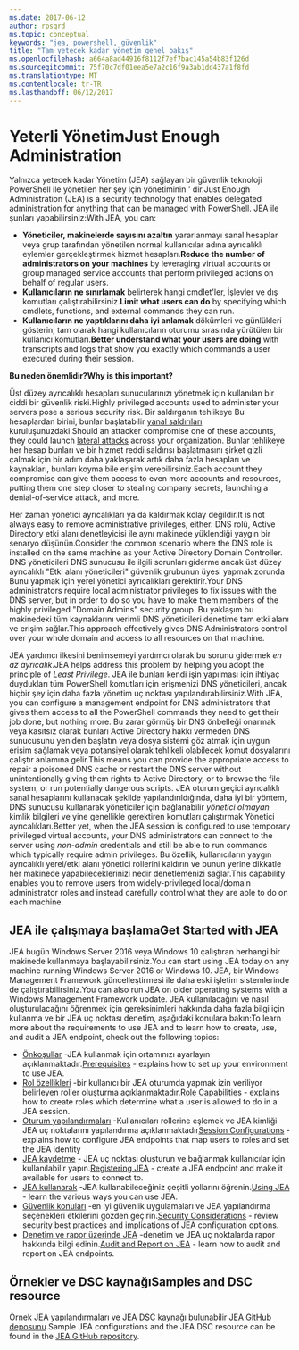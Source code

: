 ```yaml
---
ms.date: 2017-06-12
author: rpsqrd
ms.topic: conceptual
keywords: "jea, powershell, güvenlik"
title: "Tam yetecek kadar yönetim genel bakış"
ms.openlocfilehash: a664a8ad44916f8112f7ef7bac145a54b83f126d
ms.sourcegitcommit: 75f70c7df01eea5e7a2c16f9a3ab1dd437a1f8fd
ms.translationtype: MT
ms.contentlocale: tr-TR
ms.lasthandoff: 06/12/2017
---
```

# <a name="just-enough-administration"></a><span data-ttu-id="d0091-103">Yeterli Yönetim</span><span class="sxs-lookup"><span data-stu-id="d0091-103">Just Enough Administration</span></span>

<span data-ttu-id="d0091-104">Yalnızca yetecek kadar Yönetim (JEA) sağlayan bir güvenlik teknoloji PowerShell ile yönetilen her şey için yönetiminin ' dir.</span><span class="sxs-lookup"><span data-stu-id="d0091-104">Just Enough Administration (JEA) is a security technology that enables delegated administration for anything that can be managed with PowerShell.</span></span>
<span data-ttu-id="d0091-105">JEA ile şunları yapabilirsiniz:</span><span class="sxs-lookup"><span data-stu-id="d0091-105">With JEA, you can:</span></span>

- <span data-ttu-id="d0091-106">**Yöneticiler, makinelerde sayısını azaltın** yararlanmayı sanal hesaplar veya grup tarafından yönetilen normal kullanıcılar adına ayrıcalıklı eylemler gerçekleştirmek hizmet hesapları.</span><span class="sxs-lookup"><span data-stu-id="d0091-106">**Reduce the number of administrators on your machines** by leveraging virtual accounts or group managed service accounts that perform privileged actions on behalf of regular users.</span></span>
- <span data-ttu-id="d0091-107">**Kullanıcıların ne sınırlamak** belirterek hangi cmdlet'ler, İşlevler ve dış komutları çalıştırabilirsiniz.</span><span class="sxs-lookup"><span data-stu-id="d0091-107">**Limit what users can do** by specifying which cmdlets, functions, and external commands they can run.</span></span>
- <span data-ttu-id="d0091-108">**Kullanıcıların ne yaptıklarını daha iyi anlamak** dökümleri ve günlükleri gösterin, tam olarak hangi kullanıcıların oturumu sırasında yürütülen bir kullanıcı komutları.</span><span class="sxs-lookup"><span data-stu-id="d0091-108">**Better understand what your users are doing** with transcripts and logs that show you exactly which commands a user executed during their session.</span></span>

<span data-ttu-id="d0091-109">**Bu neden önemlidir?**</span><span class="sxs-lookup"><span data-stu-id="d0091-109">**Why is this important?**</span></span>

<span data-ttu-id="d0091-110">Üst düzey ayrıcalıklı hesapları sunucularınızı yönetmek için kullanılan bir ciddi bir güvenlik riski.</span><span class="sxs-lookup"><span data-stu-id="d0091-110">Highly privileged accounts used to administer your servers pose a serious security risk.</span></span>
<span data-ttu-id="d0091-111">Bir saldırganın tehlikeye Bu hesaplardan birini, bunlar başlatabilir [yanal saldırıları](http://aka.ms/pth) kuruluşunuzdaki.</span><span class="sxs-lookup"><span data-stu-id="d0091-111">Should an attacker compromise one of these accounts, they could launch [lateral attacks](http://aka.ms/pth) across your organization.</span></span>
<span data-ttu-id="d0091-112">Bunlar tehlikeye her hesap bunları ve bir hizmet reddi saldırısı başlatmasını şirket gizli çalmak için bir adım daha yaklaşarak artık daha fazla hesapları ve kaynakları, bunları koyma bile erişim verebilirsiniz.</span><span class="sxs-lookup"><span data-stu-id="d0091-112">Each account they compromise can give them access to even more accounts and resources, putting them one step closer to stealing company secrets, launching a denial-of-service attack, and more.</span></span>

<span data-ttu-id="d0091-113">Her zaman yönetici ayrıcalıkları ya da kaldırmak kolay değildir.</span><span class="sxs-lookup"><span data-stu-id="d0091-113">It is not always easy to remove administrative privileges, either.</span></span>
<span data-ttu-id="d0091-114">DNS rolü, Active Directory etki alanı denetleyicisi ile aynı makinede yüklendiği yaygın bir senaryo düşünün.</span><span class="sxs-lookup"><span data-stu-id="d0091-114">Consider the common scenario where the DNS role is installed on the same machine as your Active Directory Domain Controller.</span></span>
<span data-ttu-id="d0091-115">DNS yöneticileri DNS sunucusu ile ilgili sorunları giderme ancak üst düzey ayrıcalıklı "Etki alanı yöneticileri" güvenlik grubunun üyesi yapmak zorunda Bunu yapmak için yerel yönetici ayrıcalıkları gerektirir.</span><span class="sxs-lookup"><span data-stu-id="d0091-115">Your DNS administrators require local administrator privileges to fix issues with the DNS server, but in order to do so you have to make them members of the highly privileged "Domain Admins" security group.</span></span>
<span data-ttu-id="d0091-116">Bu yaklaşım bu makinedeki tüm kaynaklarını verimli DNS yöneticileri denetime tam etki alanı ve erişim sağlar.</span><span class="sxs-lookup"><span data-stu-id="d0091-116">This approach effectively gives DNS Administrators control over your whole domain and access to all resources on that machine.</span></span>

<span data-ttu-id="d0091-117">JEA yardımcı ilkesini benimsemeyi yardımcı olarak bu sorunu gidermek *en az ayrıcalık*.</span><span class="sxs-lookup"><span data-stu-id="d0091-117">JEA helps address this problem by helping you adopt the principle of *Least Privilege*.</span></span>
<span data-ttu-id="d0091-118">JEA ile bunları kendi işin yapılması için ihtiyaç duydukları tüm PowerShell komutları için erişmenizi DNS yöneticileri, ancak hiçbir şey için daha fazla yönetim uç noktası yapılandırabilirsiniz.</span><span class="sxs-lookup"><span data-stu-id="d0091-118">With JEA, you can configure a management endpoint for DNS administrators that gives them access to all the PowerShell commands they need to get their job done, but nothing more.</span></span>
<span data-ttu-id="d0091-119">Bu zarar görmüş bir DNS önbelleği onarmak veya kasıtsız olarak bunları Active Directory hakkı vermeden DNS sunucusunu yeniden başlatın veya dosya sistemi göz atmak için uygun erişim sağlamak veya potansiyel olarak tehlikeli olabilecek komut dosyalarını çalıştır anlamına gelir.</span><span class="sxs-lookup"><span data-stu-id="d0091-119">This means you can provide the appropriate access to repair a poisoned DNS cache or restart the DNS server without unintentionally giving them rights to Active Directory, or to browse the file system, or run potentially dangerous scripts.</span></span>
<span data-ttu-id="d0091-120">JEA oturum geçici ayrıcalıklı sanal hesaplarını kullanacak şekilde yapılandırıldığında, daha iyi bir yöntem, DNS sunucusu kullanarak yöneticiler için bağlanabilir *yönetici olmayan* kimlik bilgileri ve yine genellikle gerektiren komutları çalıştırmak Yönetici ayrıcalıkları.</span><span class="sxs-lookup"><span data-stu-id="d0091-120">Better yet, when the JEA session is configured to use temporary privileged virtual accounts, your DNS administrators can connect to the server using *non-admin* credentials and still be able to run commands which typically require admin privileges.</span></span>
<span data-ttu-id="d0091-121">Bu özellik, kullanıcıların yaygın ayrıcalıklı yerel/etki alanı yönetici rollerini kaldırın ve bunun yerine dikkatle her makinede yapabileceklerinizi nedir denetlemenizi sağlar.</span><span class="sxs-lookup"><span data-stu-id="d0091-121">This capability enables you to remove users from widely-privileged local/domain administrator roles and instead carefully control what they are able to do on each machine.</span></span>

## <a name="get-started-with-jea"></a><span data-ttu-id="d0091-122">JEA ile çalışmaya başlama</span><span class="sxs-lookup"><span data-stu-id="d0091-122">Get Started with JEA</span></span>

<span data-ttu-id="d0091-123">JEA bugün Windows Server 2016 veya Windows 10 çalıştıran herhangi bir makinede kullanmaya başlayabilirsiniz.</span><span class="sxs-lookup"><span data-stu-id="d0091-123">You can start using JEA today on any machine running Windows Server 2016 or Windows 10.</span></span>
<span data-ttu-id="d0091-124">JEA, bir Windows Management Framework güncelleştirmesi ile daha eski işletim sistemlerinde de çalıştırabilirsiniz.</span><span class="sxs-lookup"><span data-stu-id="d0091-124">You can also run JEA on older operating systems with a Windows Management Framework update.</span></span>
<span data-ttu-id="d0091-125">JEA kullanılacağını ve nasıl oluşturulacağını öğrenmek için gereksinimleri hakkında daha fazla bilgi için kullanma ve bir JEA uç noktası denetim, aşağıdaki konulara bakın:</span><span class="sxs-lookup"><span data-stu-id="d0091-125">To learn more about the requirements to use JEA and to learn how to create, use, and audit a JEA endpoint, check out the following topics:</span></span>

- <span data-ttu-id="d0091-126">[Önkoşullar](prerequisites.md) -JEA kullanmak için ortamınızı ayarlayın açıklanmaktadır.</span><span class="sxs-lookup"><span data-stu-id="d0091-126">[Prerequisites](prerequisites.md) - explains how to set up your environment to use JEA.</span></span>
- <span data-ttu-id="d0091-127">[Rol özellikleri](role-capabilities.md) -bir kullanıcı bir JEA oturumda yapmak izin veriliyor belirleyen roller oluşturma açıklanmaktadır.</span><span class="sxs-lookup"><span data-stu-id="d0091-127">[Role Capabilities](role-capabilities.md) - explains how to create roles which determine what a user is allowed to do in a JEA session.</span></span>
- <span data-ttu-id="d0091-128">[Oturum yapılandırmaları](session-configurations.md) -Kullanıcıları rollerine eşlemek ve JEA kimliği JEA uç noktalarını yapılandırma açıklanmaktadır</span><span class="sxs-lookup"><span data-stu-id="d0091-128">[Session Configurations](session-configurations.md) - explains how to configure JEA endpoints that map users to roles and set the JEA identity</span></span>
- <span data-ttu-id="d0091-129">[JEA kaydetme](register-jea.md) - JEA uç noktası oluşturun ve bağlanmak kullanıcılar için kullanılabilir yapın.</span><span class="sxs-lookup"><span data-stu-id="d0091-129">[Registering JEA](register-jea.md) - create a JEA endpoint and make it available for users to connect to.</span></span>
- <span data-ttu-id="d0091-130">[JEA kullanarak](using-jea.md) -JEA kullanabileceğiniz çeşitli yollarını öğrenin.</span><span class="sxs-lookup"><span data-stu-id="d0091-130">[Using JEA](using-jea.md) - learn the various ways you can use JEA.</span></span>
- <span data-ttu-id="d0091-131">[Güvenlik konuları](security-considerations.md) -en iyi güvenlik uygulamaları ve JEA yapılandırma seçenekleri etkilerini gözden geçirin.</span><span class="sxs-lookup"><span data-stu-id="d0091-131">[Security Considerations](security-considerations.md) - review security best practices and implications of JEA configuration options.</span></span>
- <span data-ttu-id="d0091-132">[Denetim ve rapor üzerinde JEA](audit-and-report.md) -denetim ve JEA uç noktalarda rapor hakkında bilgi edinin.</span><span class="sxs-lookup"><span data-stu-id="d0091-132">[Audit and Report on JEA](audit-and-report.md) - learn how to audit and report on JEA endpoints.</span></span>

## <a name="samples-and-dsc-resource"></a><span data-ttu-id="d0091-133">Örnekler ve DSC kaynağı</span><span class="sxs-lookup"><span data-stu-id="d0091-133">Samples and DSC resource</span></span>

<span data-ttu-id="d0091-134">Örnek JEA yapılandırmaları ve JEA DSC kaynağı bulunabilir [JEA GitHub deposunu](https://github.com/PowerShell/JEA).</span><span class="sxs-lookup"><span data-stu-id="d0091-134">Sample JEA configurations and the JEA DSC resource can be found in the [JEA GitHub repository](https://github.com/PowerShell/JEA).</span></span>

